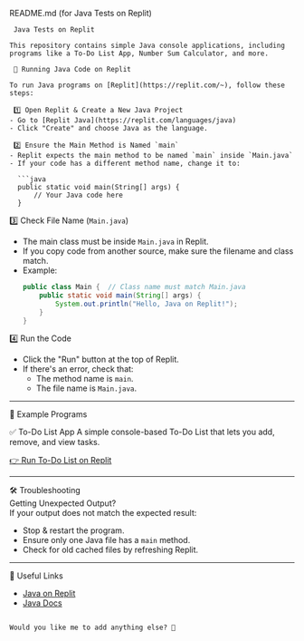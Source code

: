  README.md (for Java Tests on Replit)
```
 Java Tests on Replit  

This repository contains simple Java console applications, including programs like a To-Do List App, Number Sum Calculator, and more.  

 🔹 Running Java Code on Replit  

To run Java programs on [Replit](https://replit.com/~), follow these steps:  

 1️⃣ Open Replit & Create a New Java Project  
- Go to [Replit Java](https://replit.com/languages/java)  
- Click "Create" and choose Java as the language.  

 2️⃣ Ensure the Main Method is Named `main`  
- Replit expects the main method to be named `main` inside `Main.java`  
- If your code has a different method name, change it to:  

  ```java
  public static void main(String[] args) {
      // Your Java code here
  }
  ```

 3️⃣ Check File Name (`Main.java`)  
- The main class must be inside `Main.java` in Replit.  
- If you copy code from another source, make sure the filename and class match.  
- Example:  
  ```java
  public class Main {  // Class name must match Main.java
      public static void main(String[] args) {
          System.out.println("Hello, Java on Replit!");
      }
  }
  ```

 4️⃣ Run the Code  
- Click the "Run" button at the top of Replit.  
- If there's an error, check that:  
  - The method name is `main`.  
  - The file name is `Main.java`.  

---

 📌 Example Programs  

 ✅ To-Do List App
A simple console-based To-Do List that lets you add, remove, and view tasks.

[👉 Run To-Do List on Replit](https://replit.com/languages/java)

---

 🛠 Troubleshooting  
 Getting Unexpected Output?  
If your output does not match the expected result:  
- Stop & restart the program.  
- Ensure only one Java file has a `main` method.  
- Check for old cached files by refreshing Replit.  

---

 🔗 Useful Links  
- [Java on Replit](https://replit.com/languages/java)  
- [Java Docs](https://docs.oracle.com/en/java/)  
```

Would you like me to add anything else? 🚀
